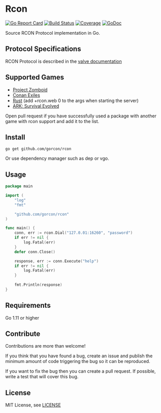 # Rcon
[![Go Report Card](https://goreportcard.com/badge/github.com/gorcon/rcon)](https://goreportcard.com/report/github.com/gorcon/rcon)
[![Build Status](https://travis-ci.org/gorcon/rcon.svg?branch=master)](https://travis-ci.org/gorcon/rcon)
[![Coverage](https://gocover.io/_badge/github.com/gorcon/rcon?0 "coverage")](https://gocover.io/github.com/gorcon/rcon)
[![GoDoc](https://img.shields.io/badge/godoc-reference-blue.svg)](https://godoc.org/github.com/gorcon/rcon)

Source RCON Protocol implementation in Go.

## Protocol Specifications

RCON Protocol is described in the [valve documentation](https://developer.valvesoftware.com/wiki/Source_RCON_Protocol)

## Supported Games

* [Project Zomboid](https://store.steampowered.com/app/108600) 
* [Conan Exiles](https://store.steampowered.com/app/440900)
* [Rust](https://store.steampowered.com/app/252490) (add +rcon.web 0 to the args when starting the server)
* [ARK: Survival Evolved](https://store.steampowered.com/app/346110)

Open pull request if you have successfully used a package with another game with rcon support and add it to the list.

## Install

```text
go get github.com/gorcon/rcon
```

Or use dependency manager such as dep or vgo.

## Usage

```go
package main

import (
	"log"
	"fmt"

	"github.com/gorcon/rcon"
)

func main() {
	conn, err := rcon.Dial("127.0.01:16260", "password")
	if err != nil {
		log.Fatal(err)
	}
	defer conn.Close()

	response, err := conn.Execute("help")
	if err != nil {
		log.Fatal(err)
	}
	
	fmt.Println(response)	
}
```

## Requirements

Go 1.11 or higher

## Contribute

Contributions are more than welcome! 

If you think that you have found a bug, create an issue and publish the minimum amount of code triggering the bug so 
it can be reproduced.

If you want to fix the bug then you can create a pull request. If possible, write a test that will cover this bug.

## License

MIT License, see [LICENSE](LICENSE)
